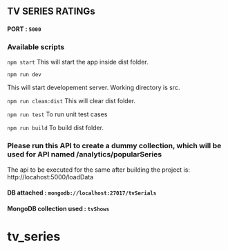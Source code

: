 ## TV SERIES RATINGs

#### PORT : `5000`

### Available scripts

`npm start`
This will start the app inside dist folder.

`npm run dev`

This will start developement server. Working directory is src.

`npm run clean:dist`
This will clear dist folder.

`npm run test`
To run unit test cases

`npm run build`
To build dist folder.

### Please run this API to create a dummy collection, which will be used for API named /analytics/popularSeries
The api to be executed for the same after building the project is:
http://locahost:5000/loadData

#### DB attached : `mongodb://localhost:27017/tvSerials`

#### MongoDB collection used : `tvShows`

# tv_series
